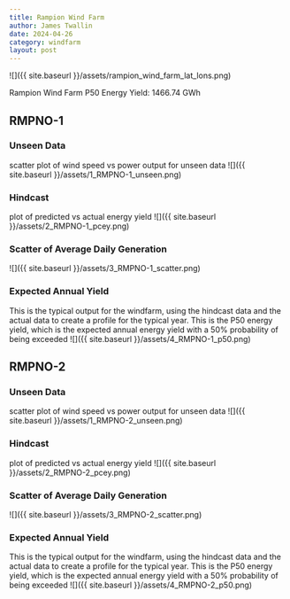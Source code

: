 ```yaml
---
title: Rampion Wind Farm
author: James Twallin
date: 2024-04-26
category: windfarm
layout: post
---
```

![]({{ site.baseurl }}/assets/rampion_wind_farm_lat_lons.png)

Rampion Wind Farm P50 Energy Yield: 1466.74 GWh

RMPNO-1
-------------
### Unseen Data 
scatter plot of wind speed vs power output for unseen data
![]({{ site.baseurl }}/assets/1_RMPNO-1_unseen.png)
### Hindcast 
plot of predicted vs actual energy yield
![]({{ site.baseurl }}/assets/2_RMPNO-1_pcey.png)
### Scatter of Average Daily Generation 

![]({{ site.baseurl }}/assets/3_RMPNO-1_scatter.png)
### Expected Annual Yield 
This is the typical output for the windfarm, using the hindcast data and the actual data to create a profile for the typical year. This is the P50 energy yield, which is the expected annual energy yield with a 50% probability of being exceeded
![]({{ site.baseurl }}/assets/4_RMPNO-1_p50.png)

RMPNO-2
-------------
### Unseen Data 
scatter plot of wind speed vs power output for unseen data
![]({{ site.baseurl }}/assets/1_RMPNO-2_unseen.png)
### Hindcast 
plot of predicted vs actual energy yield
![]({{ site.baseurl }}/assets/2_RMPNO-2_pcey.png)
### Scatter of Average Daily Generation 

![]({{ site.baseurl }}/assets/3_RMPNO-2_scatter.png)
### Expected Annual Yield 
This is the typical output for the windfarm, using the hindcast data and the actual data to create a profile for the typical year. This is the P50 energy yield, which is the expected annual energy yield with a 50% probability of being exceeded
![]({{ site.baseurl }}/assets/4_RMPNO-2_p50.png)

